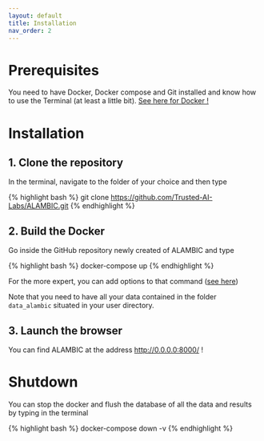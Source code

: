 ```yaml
---
layout: default
title: Installation
nav_order: 2
---
```


# Prerequisites

You need to have Docker, Docker compose and Git installed and know how to use the Terminal (at least a little bit).
[See here for Docker !](https://docs.docker.com/get-docker/)

# Installation
## 1. Clone the repository
In the terminal, navigate to the folder of your choice and then type

{% highlight bash %}
git clone https://github.com/Trusted-AI-Labs/ALAMBIC.git
{% endhighlight %}

## 2. Build the Docker
Go inside the GitHub repository newly created of ALAMBIC and type

{% highlight bash %}
docker-compose up
{% endhighlight %}

For the more expert, you can add options to that command ([see here](https://docs.docker.com/compose/reference/up/))

Note that you need to have all your data contained in the folder `data_alambic` situated in your user directory.

## 3. Launch the browser
You can find ALAMBIC at the address <a href="http://0.0.0.0:8000/" target="_blank">http://0.0.0.0:8000/</a> !

# Shutdown
You can stop the docker and flush the database of all the data and results by typing in the terminal

{% highlight bash %}
docker-compose down -v
{% endhighlight %}

